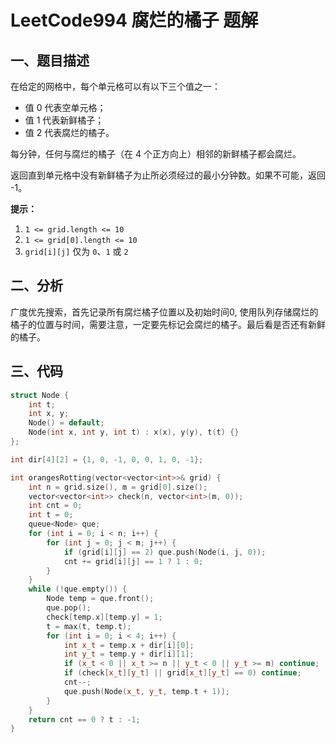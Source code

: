 # LeetCode994 腐烂的橘子 题解

## 一、题目描述

在给定的网格中，每个单元格可以有以下三个值之一：

+ 值 0 代表空单元格；
+ 值 1 代表新鲜橘子；
+ 值 2 代表腐烂的橘子。

每分钟，任何与腐烂的橘子（在 4 个正方向上）相邻的新鲜橘子都会腐烂。

返回直到单元格中没有新鲜橘子为止所必须经过的最小分钟数。如果不可能，返回 -1。



**提示：**

1. `1 <= grid.length <= 10`
2. `1 <= grid[0].length <= 10`
3. `grid[i][j]` 仅为 `0`、`1` 或 `2`



## 二、分析

广度优先搜索，首先记录所有腐烂橘子位置以及初始时间0, 使用队列存储腐烂的橘子的位置与时间，需要注意，一定要先标记会腐烂的橘子。最后看是否还有新鲜的橘子。



## 三、代码

```c++
struct Node {
    int t;
    int x, y;
    Node() = default;
    Node(int x, int y, int t) : x(x), y(y), t(t) {}
};

int dir[4][2] = {1, 0, -1, 0, 0, 1, 0, -1};

int orangesRotting(vector<vector<int>>& grid) {
    int n = grid.size(), m = grid[0].size();
    vector<vector<int>> check(n, vector<int>(m, 0));
    int cnt = 0;
    int t = 0;
    queue<Node> que;
    for (int i = 0; i < n; i++) {
        for (int j = 0; j < m; j++) {
            if (grid[i][j] == 2) que.push(Node(i, j, 0));
            cnt += grid[i][j] == 1 ? 1 : 0;
        }
    }
    while (!que.empty()) {
        Node temp = que.front();
        que.pop();
        check[temp.x][temp.y] = 1;
        t = max(t, temp.t);
        for (int i = 0; i < 4; i++) {
            int x_t = temp.x + dir[i][0];
            int y_t = temp.y + dir[i][1];
            if (x_t < 0 || x_t >= n || y_t < 0 || y_t >= m) continue;
            if (check[x_t][y_t] || grid[x_t][y_t] == 0) continue;
            cnt--;
            que.push(Node(x_t, y_t, temp.t + 1));
        }
    }
    return cnt == 0 ? t : -1;
}
```


